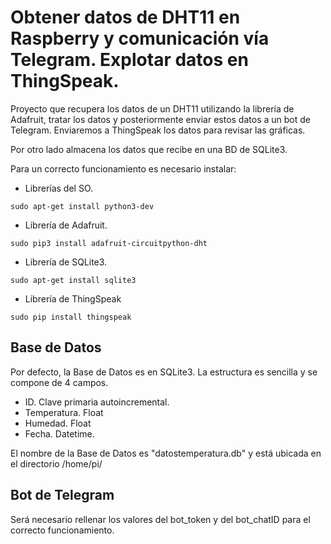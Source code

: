 # Obtener datos de DHT11 en Raspberry y comunicación vía Telegram. Explotar datos en ThingSpeak. 
Proyecto que recupera los datos de un DHT11 utilizando la librería de Adafruit, tratar los datos y posteriormente enviar estos datos a un bot de Telegram. Enviaremos a ThingSpeak los datos para revisar las gráficas. 

Por otro lado almacena los datos que recibe en una BD de SQLite3. 

Para un correcto funcionamiento es necesario instalar:
 - Librerías del SO. 
 
```sudo apt-get install python3-dev```

 - Librería de Adafruit. 
 
```sudo pip3 install adafruit-circuitpython-dht```

 - Librería de SQLite3.

 ```sudo apt-get install sqlite3 ```
 
 - Librería de ThingSpeak
 
 ```sudo pip install thingspeak```
   
## Base de Datos ##
Por defecto, la Base de Datos es en SQLite3. La estructura es sencilla y se compone de 4 campos. 
- ID. Clave primaria autoincremental. 
- Temperatura. Float 
- Humedad. Float
- Fecha. Datetime. 

El nombre de la Base de Datos es "datostemperatura.db" y está ubicada en el directorio /home/pi/


## Bot de Telegram ##
Será necesario rellenar los valores del bot_token y del bot_chatID para el correcto funcionamiento.
